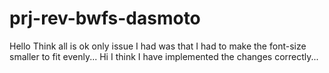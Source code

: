 # prj-rev-bwfs-dasmoto
Hello Think all is ok only issue I had was that I had to make the font-size smaller to fit evenly...
Hi I think I have implemented the changes correctly...
